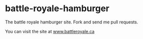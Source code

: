 battle-royale-hamburger
=======================

The battle royale hamburger site. Fork and send me pull requests.

You can visit the site at <a href="battleroyale.ca" target="_blank">www.battleroyale.ca</a>